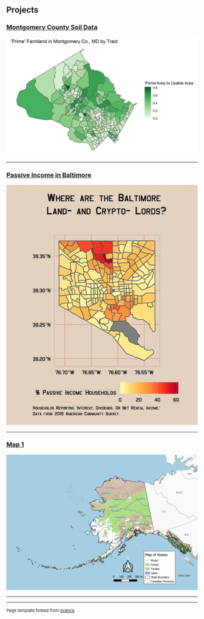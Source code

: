 
## Projects 

### [Montgomery County Soil Data](pdf/Soil_Data5.pdf)
[<img src="images/MoCo_Prime.jpg?raw=true"/>](Soil_Data/index.md)

---
### [Passive Income in Baltimore](Baltimore_Passive/index.md)
[<img src="images/DuBois.jpg?raw=true"/>](Baltimore_Passive/index.md)

---

### [Map 1](Project_Map1/index.md)
 [<img src="images/Map1.jpg?raw=true"/>](/Project_Map1/index.md)

---








---
<p style="font-size:11px">Page template forked from <a href="https://github.com/evanca/quick-portfolio">evanca</a></p>
<!-- Remove above link if you don't want to attibute -->
